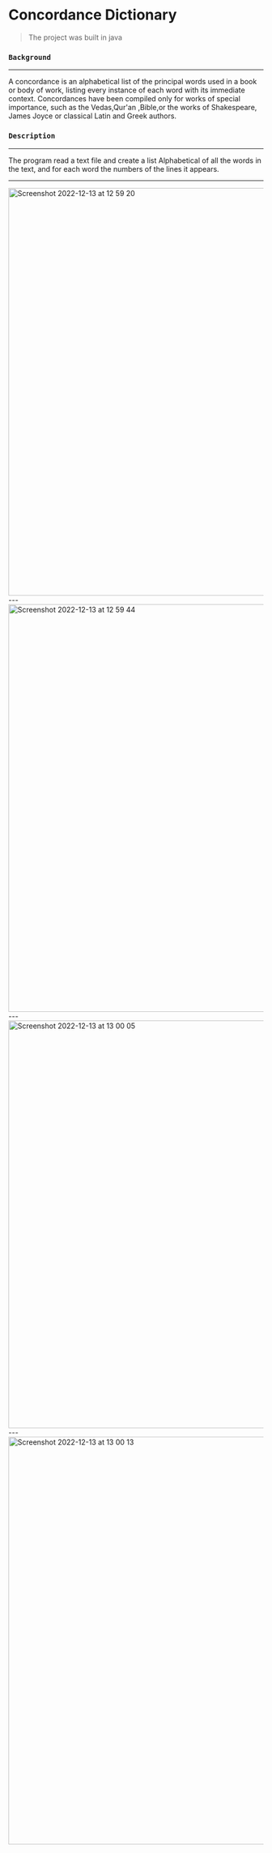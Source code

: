 # Concordance Dictionary

> The project was built in java 


### `Background `
---
A concordance is an alphabetical list of the principal words used in a book or body of work, listing every instance of each word with its immediate context. Concordances have been compiled only for works of special importance, such as the Vedas,Qur'an ,Bible,or the works of Shakespeare, James Joyce or classical Latin and Greek authors.


### `Description `
---
The program read a text file and create a list
Alphabetical of all the words in the text, and for each word the numbers of the lines it appears.

---
<img width="805" alt="Screenshot 2022-12-13 at 12 59 20" src="https://user-images.githubusercontent.com/72464761/207300548-2e1b0aff-6352-4948-8c74-488d4629ab50.png">
---
<img width="805" alt="Screenshot 2022-12-13 at 12 59 44" src="https://user-images.githubusercontent.com/72464761/207300603-4b363a39-3868-42ff-943a-7803c21a1dfe.png">
---
<img width="805" alt="Screenshot 2022-12-13 at 13 00 05" src="https://user-images.githubusercontent.com/72464761/207300651-d6be5235-87c9-4a67-83a1-ecbb96d3655f.png">
---
<img width="805" alt="Screenshot 2022-12-13 at 13 00 13" src="https://user-images.githubusercontent.com/72464761/207300678-5ded9662-9dfe-4da4-a1f2-f4e4217256b4.png">
